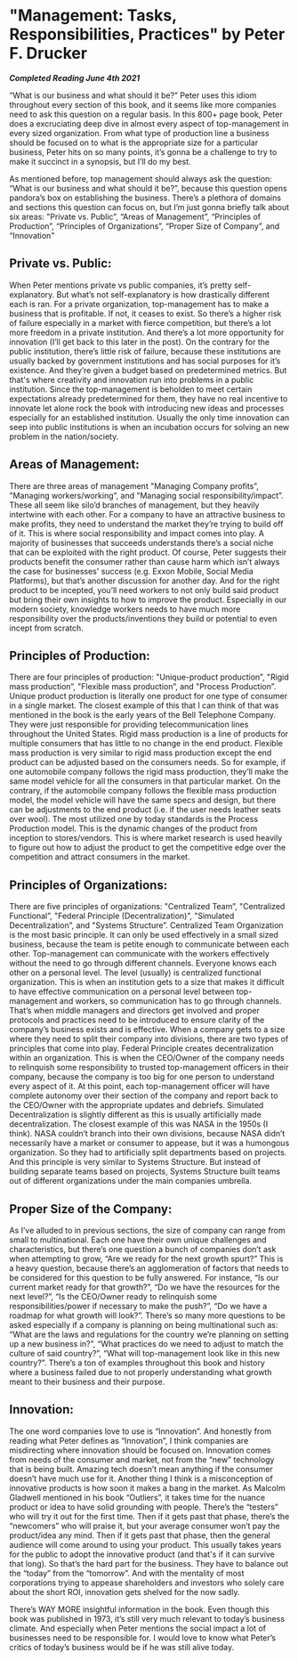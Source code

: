 # "Management: Tasks, Responsibilities, Practices" by Peter F. Drucker

***Completed Reading June 4th 2021***

“What is our business and what should it be?” Peter uses this idiom throughout every section of this book, and it seems like more companies need to ask this question on a regular basis. In this 800+ page book, Peter does a excruciating deep dive in almost every aspect of top-management in every sized organization. From what type of production line a business should be focused on to what is the appropriate size for a particular business, Peter hits on so many points, it’s gonna be a challenge to try to make it succinct in a synopsis, but I’ll do my best.

As mentioned before, top management should always ask the question: “What is our business and what should it be?”, because this question opens pandora’s box on establishing the business. There’s a plethora of domains and sections this question can focus on, but I’m just gonna briefly talk about six areas: "Private vs. Public”, “Areas of Management”, “Principles of Production”, “Principles of Organizations”, “Proper Size of Company”, and “Innovation"

## Private vs. Public:

When Peter mentions private vs public companies, it’s pretty self-explanatory. But what’s not self-explanatory is how drastically different each is ran. For a private organization, top-management has to make a business that is profitable. If not, it ceases to exist. So there’s a higher risk of failure especially in a market with fierce competition, but there’s a lot more freedom in a private institution. And there’s a lot more opportunity for innovation (I’ll get back to this later in the post). On the contrary for the public institution, there’s little risk of failure, because these institutions are usually backed by government institutions and has social purposes for it’s existence. And they’re given a budget based on predetermined metrics. But that's where creativity and innovation run into problems in a public institution. Since the top-management is beholden to meet certain expectations already predetermined for them, they have no real incentive to innovate let alone rock the book with introducing new ideas and processes especially for an established institution. Usually the only time innovation can seep into public institutions is when an incubation occurs for solving an new problem in the nation/society.

## Areas of Management:

There are three areas of management "Managing Company profits”, "Managing workers/working”, and "Managing social responsibility/impact”. These all seem like silo’d branches of management, but they heavily intertwine with each other. For a company to have an attractive business to make profits, they need to understand the market they’re trying to build off of it. This is where social responsibility and impact comes into play. A majority of businesses that succeeds understands there’s a social niche that can be exploited with the right product. Of course, Peter suggests their products benefit the consumer rather than cause harm which isn’t always the case for businesses' success (e.g. Exxon Mobile, Social Media Platforms), but that’s another discussion for another day. And for the right product to be incepted, you’ll need workers to not only build said product but bring their own insights to how to improve the product. Especially in our modern society, knowledge workers needs to have much more responsibility over the products/inventions they build or potential to even incept from scratch.

## Principles of Production:

There are four principles of production: "Unique-product production”, "Rigid mass production”, "Flexible mass production”, and "Process Production”. Unique product production is literally one product for one type of consumer in a single market. The closest example of this that I can think of that was mentioned in the book is the early years of the Bell Telephone Company. They were just responsible for providing telecommunication lines throughout the United States. Rigid mass production is a line of products for multiple consumers that has little to no change in the end product. Flexible mass production is very similar to rigid mass production except the end product can be adjusted based on the consumers needs. So for example, if one automobile company follows the rigid mass production, they’ll make the same model vehicle for all the consumers in that particular market. On the contrary, if the automobile company follows the flexible mass production model, the model vehicle will have the same specs and design, but there can be adjustments to the end product (i.e. if the user needs leather seats over wool). The most utilized one by today standards is the Process Production model. This is the dynamic changes of the product from inception to stores/vendors. This is where market research is used heavily to figure out how to adjust the product to get the competitive edge over the competition and attract consumers in the market.

## Principles of Organizations:

There are five principles of organizations: "Centralized Team”, "Centralized Functional”, "Federal Principle (Decentralization)”, "Simulated Decentralization”, and "Systems Structure”. Centralized Team Organization is the most basic principle. It can only be used effectively in a small sized business, because the team is petite enough to communicate between each other. Top-management can communicate with the workers effectively without the need to go through different channels. Everyone knows each other on a personal level. The level (usually) is centralized functional organization. This is when an institution gets to a size that makes it difficult to have effective communication on a personal level between top-management and workers, so communication has to go through channels. That’s when middle managers and directors get involved and proper protocols and practices need to be introduced to ensure clarity of the company’s business exists and is effective. When a company gets to a size where they need to split their company into divisions, there are two types of principles that come into play. Federal Principle creates decentralization within an organization. This is when the CEO/Owner of the company needs to relinquish some  responsibility to trusted top-management officers in their company, because the company is too big for one person to understand every aspect of it. At this point, each top-management officer will have complete autonomy over their section of the company and report back to the CEO/Owner with the appropriate updates and debriefs. Simulated Decentralization is slightly different as this is usually artificially made decentralization. The closest example of this was NASA in the 1950s (I think). NASA couldn’t branch into their own divisions, because NASA didn’t necessarily have a market or consumer to appease, but it was a humongous organization. So they had to artificially split departments based on projects. And this principle is very similar to Systems Structure. But instead of building separate teams based on projects, Systems Structure built teams out of different organizations under the main companies umbrella.

## Proper Size of the Company:

As I’ve alluded to in previous sections, the size of company can range from small to multinational. Each one have their own unique challenges and characteristics, but there’s one question a bunch of companies don’t ask when attempting to grow, “Are we ready for the next growth spurt?” This is a heavy question, because there’s an agglomeration of factors that needs to be considered for this question to be fully answered. For instance, “Is our current market ready for that growth?”, “Do we have the resources for the next level?”, “Is the CEO/Owner ready to relinquish some responsibilities/power if necessary to make the push?”, “Do we have a roadmap for what growth will look?”. There’s so many more questions to be asked especially if a company is planning on being multinational such as: “What are the laws and regulations for the country we’re planning on setting up a new business in?”, “What practices do we need to adjust to match the culture of said country?”, “What will top-management look like in this new country?”. There’s a ton of examples throughout this book and history where a business failed due to not properly understanding what growth meant to their business and their purpose.

## Innovation:

The one word companies love to use is “Innovation”. And honestly from reading what Peter defines as “Innovation”, I think companies are misdirecting where innovation should be focused on. Innovation comes from needs of the consumer and market, not from the “new” technology that is being built. Amazing tech doesn’t mean anything if the consumer doesn’t have much use for it. Another thing I think is a misconception of innovative products is how soon it makes a bang in the market. As Malcolm Gladwell mentioned in his book “Outliers”, it takes time for the nuance product or idea to have solid grounding with people. There’s the “testers” who will try it out for the first time. Then if it gets past that phase, there’s the “newcomers” who will praise it, but your average consumer won’t pay the product/idea any mind. Then if it gets past that phase, then the general audience will come around to using your product. This usually takes years for the public to adopt the innovative product (and that's if it can survive that long). So that’s the hard part for the business. They have to balance out the “today” from the “tomorrow”. And with the mentality of most corporations trying to appease shareholders and investors who solely care about the short ROI, innovation gets shelved for the now sadly.

There’s WAY MORE insightful information in the book. Even though this book was published in 1973, it’s still very much relevant to today’s business climate. And especially when Peter mentions the social impact a lot of businesses need to be responsible for. I would love to know what Peter’s critics of today’s business would be if he was still alive today.
